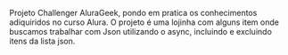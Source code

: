 Projeto Challenger AluraGeek, pondo em pratica os conhecimentos adiquiridos no curso Alura. O projeto é uma lojinha com alguns item onde buscamos trabalhar com Json utilizando o async, incluindo e excluindo itens da lista json. 
